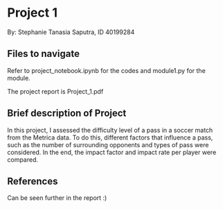 # Project 1 
By: Stephanie Tanasia Saputra, ID 40199284

## Files to navigate
Refer to project_notebook.ipynb for the codes and module1.py for the module.

The project report is Project_1.pdf 

## Brief description of Project
In this project, I assessed the difficulty level of a pass in a soccer match from the Metrica data. To do this, different factors that influence a pass, such as the number of surrounding opponents and types of pass were considered. In the end, the impact factor and impact rate per player were compared.

## References
Can be seen further in the report :)
